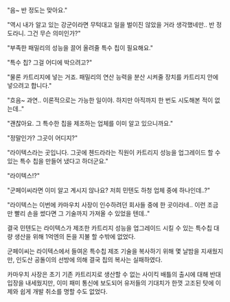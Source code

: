 "음~ 반 정도는 맞아요."

"역시 내가 알고 있는 강군이라면 무턱대고 일을 벌이진 않았을 거라 생각했네만.. 반 정도라니. 그건 무슨 의미인가?"

"부족한 패밀리의 성능을 끌어 올려줄 특수 칩이 필요해요."

"특수 칩? 그걸 어디에 박으려고?"

"물론 카트리지에 넣는 거죠. 패밀리의 연산 능력을 분산 시켜줄 장치를 카트리지 안에 넣으려고 합니다."

"흐음~ 과연.. 이론적으로는 가능한 일이야. 하지만 아직까지 한 번도 시도해본 적이 없는데.."

"괜찮아요. 그 특수한 칩을 제조하는 업체를 이미 알고 있으니까요."

"정말인가? 그곳이 어디지?"

"라이텍스라는 곳입니다. 그곳에 첸드라라는 직원이 카트리지 성능을 업그레이드 할 수 있는 특수 칩을 만들어 냈다고 하더군요."

"라이텍스!?"

"군페이씨라면 이미 알고 계시지 않나요? 저희 민텐도 하청 업체 중에 하나인데..?"

"라이텍스는 이번에 카마우치 사장이 인수하려던 회사들 중에 한 곳이라네.. 이런 조금만 빨리 손을 썼다면 그 기술까지 가져올 수 있었을 텐데.."

결국 민텐도는 라이텍스가 제조한 카트리지 성능을 업그레이드 시킬 수 있는 특수칩 대량 생산을 위해 1억엔의 돈을 지불 할 수밖에 없었다.

군페이씨는 라이텍스에서 들여온 특수칩 제조 기술을 복사하기 위해 몇 날밤을 지새웠지만, 인도산 공돌이의 선방에 의해 결국 칩의 복사는 실패하였다.

카마우치 사장은 초기 기존 카트리지로 생산할 수 없는 사이킥 배틀의 출시에 대해 반대 입장을 내세웠지만, 이미 패미 통신에 보도되어 유저들의 기대치가 한껏 고조된 탓에 이제와 쉽게 개발 취소를 명할 수도 없었다.